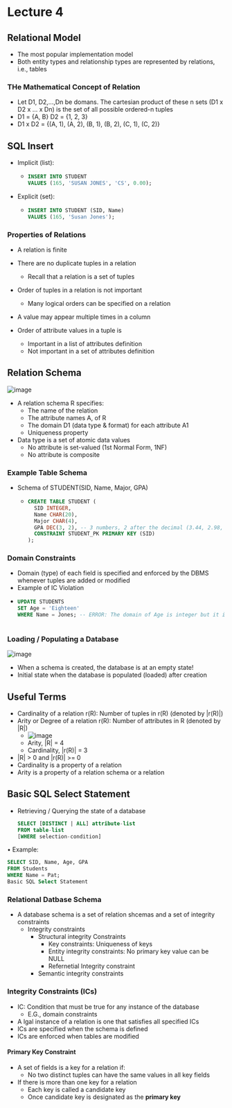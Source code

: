 # Lecture 4

## Relational Model

* The most popular implementation model
* Both entity types and relationship types are represented by relations, i.e., tables

### THe Mathematical Concept of Relation

* Let D1, D2,...,Dn be domans. The cartesian product of these n sets (D1 x D2 x ... x Dn) is the set of all possible ordered-n tuples
* D1 = {A, B} D2 = {1, 2, 3}
* D1 x D2 = {(A, 1), (A, 2), (B, 1), (B, 2), (C, 1), (C, 2)}

## SQL Insert

* Implicit (list):
  * ```SQL
    INSERT INTO STUDENT
    VALUES (165, 'SUSAN JONES', 'CS', 0.00);
    ```

* Explicit (set):
  * ```SQL
    INSERT INTO STUDENT (SID, Name)
    VALUES (165, 'Susan Jones');

### Properties of Relations

* A relation is finite
* There are no duplicate tuples in a relation
  * Recall that a relation is a set of tuples
* Order of tuples in a relation is not important
  * Many logical orders can be specified on a relation
* A value may appear multiple times in a column

* Order of attribute values in a tuple is
  * Important in a list of attributes definition
  * Not important in a set of attributes definition
 
## Relation Schema

![image](https://github.com/user-attachments/assets/08377bf8-54d3-4d4d-b774-0553af580bb1)

* A relation schema R specifies:
  * The name of the relation
  * The attribute names A, of R
  * The domain D1 (data type & format) for each attribute A1
  * Uniqueness property
* Data type is a set of atomic data values
  * No attribute is set-valued (1st Normal Form, 1NF)
  * No attribute is composite
 
### Example Table Schema  

* Schema of STUDENT(SID, Name, Major, GPA)
  * ```SQL
    CREATE TABLE STUDENT (
      SID INTEGER,
      Name CHAR(20),
      Major CHAR(4),
      GPA DEC(3, 2), -- 3 numbers, 2 after the decimal (3.44, 2.98, etc.)
      CONSTRAINT STUDENT_PK PRIMARY KEY (SID)
    );
    ```

### Domain Constraints

* Domain (type) of each field is specified and enforced by the DBMS whenever tuples are added or modified
* Example of IC Violation
* ```SQL
  UPDATE STUDENTS
  SET Age = 'Eighteen'
  WHERE Name = Jones; -- ERROR: The domain of Age is integer but it is set to the string. Same is true for Name 
     
### Loading / Populating a Database

![image](https://github.com/user-attachments/assets/6170b6f4-f2d3-4593-bb2f-c62463e1df50)


* When a schema is created, the database is at an empty state!
* Initial state when the database is populated (loaded) after creation

## Useful Terms

* Cardinality of a relation r(R): Number of tuples in r(R) (denoted by |r(R)|)
* Arity or Degree of a relation r(R): Number of attributes in R (denoted by |R|)
  * ![image](https://github.com/user-attachments/assets/8e7b48f5-4e84-43dd-941a-48d0913e17e7)
  * Arity, |R| = 4
  * Cardinality, |r(R)| = 3
* |R| > 0 and |r(R)| >= 0
* Cardinality is a property of a relation
* Arity is a property of a relation schema or a relation

## Basic SQL Select Statement

* Retrieving / Querying the state of a database
  ```SQL
  SELECT [DISTINCT | ALL] attribute-list
  FROM table-list
  [WHERE selection-condition]
  ```
• Example:
  ```SQL
  SELECT SID, Name, Age, GPA
  FROM Students
  WHERE Name = Pat;
  Basic SQL Select Statement
  ```
### Relational Datbase Schema

* A database schema is a set of relation shcemas and a set of integrity constraints
  * Integrity constraints
    * Structural integrity Constraints
      * Key constraints: Uniqueness of keys
      * Entity integrity constraints: No primary key value can be NULL
      * Refernetial Integrity constraint
    * Semantic integrity constraints

### Integrity Constraints (ICs)

* IC: Condition that must be true for any instance of the database
  * E.G., domain constraints
* A lgal instance of a relation is one that satisfies all specified ICs
* ICs are specified when the schema is defined
* ICs are enforced when tables are modified

#### Primary Key Constraint

* A set of fields is a key for a relation if:
  * No two distinct tuples can have the same values in all key fields
* If there is more than one key for a relation
  * Each key is called a candidate key
  * Once candidate key is designated as the **primary key**   
